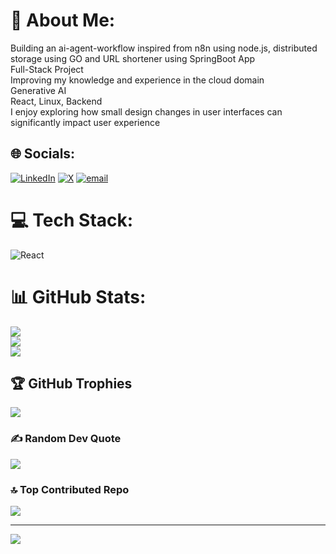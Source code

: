 # 💫 About Me:
Building an ai-agent-workflow inspired from n8n using node.js, distributed storage using GO and URL shortener using SpringBoot App<br>Full-Stack Project<br>Improving my knowledge and experience in the cloud domain<br>Generative AI<br>React, Linux, Backend<br>I enjoy exploring how small design changes in user interfaces can significantly impact user experience


## 🌐 Socials:
[![LinkedIn](https://img.shields.io/badge/LinkedIn-%230077B5.svg?logo=linkedin&logoColor=white)](https://linkedin.com/in/bharat-panigrahi) [![X](https://img.shields.io/badge/X-black.svg?logo=X&logoColor=white)](https://x.com/Bharat1056) [![email](https://img.shields.io/badge/Email-D14836?logo=gmail&logoColor=white)](mailto:bharatpanigrahi225@gmail.com) 

# 💻 Tech Stack:
![React](https://img.shields.io/badge/react-%2320232a.svg?style=for-the-badge&logo=react&logoColor=%2361DAFB)
# 📊 GitHub Stats:
![](https://github-readme-stats.vercel.app/api?username=Bharat1056&theme=prussian&hide_border=false&include_all_commits=true&count_private=true)<br/>
![](https://nirzak-streak-stats.vercel.app/?user=Bharat1056&theme=prussian&hide_border=false)<br/>
![](https://github-readme-stats.vercel.app/api/top-langs/?username=Bharat1056&theme=prussian&hide_border=false&include_all_commits=true&count_private=true&layout=compact)

## 🏆 GitHub Trophies
![](https://github-profile-trophy.vercel.app/?username=Bharat1056&theme=radical&no-frame=false&no-bg=false&margin-w=4)

### ✍️ Random Dev Quote
![](https://quotes-github-readme.vercel.app/api?type=horizontal&theme=radical)

### 🔝 Top Contributed Repo
![](https://github-contributor-stats.vercel.app/api?username=Bharat1056&limit=5&theme=dark&combine_all_yearly_contributions=true)

---
[![](https://visitcount.itsvg.in/api?id=Bharat1056&icon=0&color=0)](https://visitcount.itsvg.in)

<!-- Proudly created with GPRM ( https://gprm.itsvg.in ) -->

